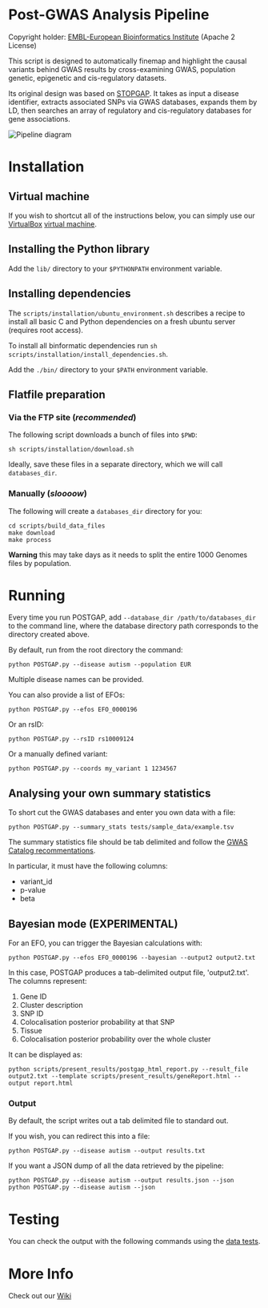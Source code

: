 # Post-GWAS Analysis Pipeline

Copyright holder: [EMBL-European Bioinformatics Institute](http://www.ebi.ac.uk) (Apache 2 License)

This script is designed to automatically finemap and highlight the causal variants behind GWAS results by cross-examining GWAS, population genetic, epigenetic and cis-regulatory datasets.

Its original design was based on [STOPGAP](http://www.nature.com/ng/journal/v47/n8/full/ng.3314.html). It takes as input a disease identifier, extracts associated SNPs via GWAS databases, expands them by LD, then searches an array of regulatory and cis-regulatory databases for gene associations.

![Pipeline diagram](https://github.com/Ensembl/postgap/blob/master/POSTGAP%20pipeline.png "Pipeline diagram")

# Installation

## Virtual machine

If you wish to shortcut all of the instructions below, you can simply use our [VirtualBox](https://www.virtualbox.org/)  [virtual machine](http://ftp.ebi.ac.uk/pub/databases/post-gwas/postgap.ova).

## Installing the Python library

Add the ```lib/``` directory to your ```$PYTHONPATH``` environment variable.

## Installing dependencies

The `scripts/installation/ubuntu_environment.sh` describes a recipe to install all basic C and Python dependencies on a fresh ubuntu server (requires root access). 

To install all binformatic dependencies run ```sh scripts/installation/install_dependencies.sh```. 

Add the ```./bin/``` directory to your ```$PATH``` environment variable.

## Flatfile preparation

### Via the FTP site (*recommended*)

  The following script downloads a bunch of files into ```$PWD```:
  ```
  sh scripts/installation/download.sh
  ```

  Ideally, save these files in a separate directory, which we will call ```databases_dir```.

### Manually (*sloooow*)
  The following will create a ```databases_dir``` directory for you:
  ```
  cd scripts/build_data_files
  make download
  make process
  ```
  **Warning** this may take days as it needs to split the entire 1000 Genomes files by population.

# Running
 
Every time you run POSTGAP, add ```--database_dir /path/to/databases_dir``` to the command line, where the database directory path corresponds to the directory created above.

By default, run from the root directory the command: 

```
python POSTGAP.py --disease autism --population EUR 
```

Multiple disease names can be provided.

You can also provide a list of EFOs:

```
python POSTGAP.py --efos EFO_0000196
```

Or an rsID:

```
python POSTGAP.py --rsID rs10009124
```

Or a manually defined variant:

```
python POSTGAP.py --coords my_variant 1 1234567 
```

## Analysing your own summary statistics

To short cut the GWAS databases and enter you own data with a file:
```
python POSTGAP.py --summary_stats tests/sample_data/example.tsv
```

The summary statistics file should be tab delimited and follow the [GWAS Catalog recommentations](https://www.ebi.ac.uk/gwas/docs/methods/summary-statistics).

In particular, it must have the following columns:
- variant_id
- p-value
- beta

## Bayesian mode (EXPERIMENTAL)

For an EFO, you can trigger the Bayesian calculations with:

```
python POSTGAP.py --efos EFO_0000196 --bayesian --output2 output2.txt
```

In this case, POSTGAP produces a tab-delimited output file, 'output2.txt'. The columns represent:
1. Gene ID
2. Cluster description
3. SNP ID
4. Colocalisation posterior probability at that SNP
5. Tissue
6. Colocalisation posterior probability over the whole cluster

It can be displayed as:
```
python scripts/present_results/postgap_html_report.py --result_file output2.txt --template scripts/present_results/geneReport.html --output report.html
```

### Output

By default, the script writes out a tab delimited file to standard out.

If you wish, you can redirect this into a file:

```
python POSTGAP.py --disease autism --output results.txt
```

If you want a JSON dump of all the data retrieved by the pipeline:

```
python POSTGAP.py --disease autism --output results.json --json
python POSTGAP.py --disease autism --json
```

# Testing

You can check the output with the following commands using the [data tests](./tests/README.md).

# More Info

Check out our [Wiki](https://github.com/Ensembl/postgap/wiki)
